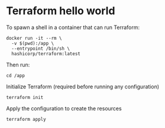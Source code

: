# Terraform hello world

To spawn a shell in a container that can run Terraform:

```
docker run -it --rm \
  -v $(pwd):/app \
  --entrypoint /bin/sh \
  hashicorp/terraform:latest
```

Then run:

```
cd /app
```

Initialize Terraform (required before running any configuration)

```
terraform init
```

Apply the configuration to create the resources

```
terraform apply
```
